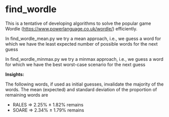# find_wordle

This is a tentative of developing algorithms to solve the popular game Wordle (https://www.powerlanguage.co.uk/wordle/) efficiently.

In find_wordle_mean.py we try a mean approach, i.e., we guess a word for which we have the least expected number of possible words for the next guess

In find_wordle_minmax.py we try a minmax approach, i.e., we guess a word for which we have the best worst-case scenario for the next guess


**Insights:**

The following words, if used as initial guesses, invalidate the majority of the words.
The mean (expected) and standard deviation of the proportion of remaining words are

- RALES => 2.25% ± 1.82% remains
- SOARE => 2.34% ± 1.79% remains

